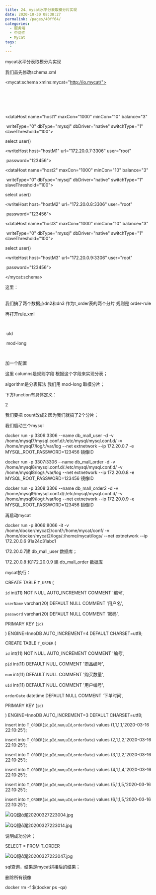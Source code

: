 ```yaml
---
title: 24、mycat水平分表取模分片实现
date: 2020-10-30 08:38:27
permalink: /pages/40ff64/
categories:
  - 服务端
  - 中间件
  - Mycat
tags:
  - 
---
```

mycat水平分表取模分片实现



我们首先修改schema.xml

<?xml version="1.0"?>

<!DOCTYPE mycat:schema SYSTEM "schema.dtd">

<mycat:schema xmlns:mycat="http://io.mycat/">

 

 <schema name="TESTDB" checkSQLschema="true" sqlMaxLimit="100">

     <table name="t_user" primaryKey="id" dataNode="dn1" />

     <table name="t_order" primaryKey="id" dataNode="dn2,dn3" rule="order-rule"/>

   <!--<table name="t_product" primaryKey="id" dataNode="dn2" />-->

 </schema>

 

 <dataNode name="dn1" dataHost="host1" database="db_mall_user" />

 <dataNode name="dn2" dataHost="host2" database="db_mall_order" />

 <dataNode name="dn3" dataHost="host3" database="db_mall_order" />

 

 <dataHost name="host1" maxCon="1000" minCon="10" balance="3"

​     writeType="0" dbType="mysql" dbDriver="native" switchType="1" slaveThreshold="100">

   <heartbeat>select user()</heartbeat>

   <!-- can have multi write hosts -->

   <writeHost host="hostM1" url="172.20.0.7:3306" user="root"

​       password="123456">

   </writeHost>

 </dataHost>

 

 <dataHost name="host2" maxCon="1000" minCon="10" balance="3"

​     writeType="0" dbType="mysql" dbDriver="native" switchType="1" slaveThreshold="100">

   <heartbeat>select user()</heartbeat>

   <!-- can have multi write hosts -->

   <writeHost host="hostM2" url="172.20.0.8:3306" user="root"

​       password="123456">

   </writeHost>

 </dataHost>

 

 <dataHost name="host3" maxCon="1000" minCon="10" balance="3"

​     writeType="0" dbType="mysql" dbDriver="native" switchType="1" slaveThreshold="100">

   <heartbeat>select user()</heartbeat>

   <!-- can have multi write hosts -->

   <writeHost host="hostM3" url="172.20.0.9:3306" user="root"

​       password="123456">

   </writeHost>

 </dataHost>

 

</mycat:schema>

 

 

这里：

<table name="t_order" primaryKey="id" dataNode="dn2,dn3" rule="order-rule"/>

我们搞了两个数据点dn2和dn3 作为t_order表的两个分片 规则是 order-rule

 

再打开rule.xml

<tableRule name="order-rule">

​    <rule>

​     <columns>uId</columns>

​     <algorithm>mod-long</algorithm>

​    </rule>

 </tableRule>

 

加一个配置

这里 columns是规则字段 根据这个字段来实现分表；

algorithm是分表算法 我们用 mod-long 取模分片；

 

下方function有具体定义：

<function name="mod-long" class="io.mycat.route.function.PartitionByMod">

   <!-- how many data nodes -->

   <property name="count">2</property>

 </function>

 

我们要把 count改成2 因为我们就搞了2个分片；

 

我们启动三个mysql

docker run -p 3306:3306 --name db_mall_user  -d -v /home/mysql7/mysql.conf.d/:/etc/mysql/mysql.conf.d/ -v /home/mysql7/log/:/var/log --net extnetwork --ip 172.20.0.7 -e MYSQL_ROOT_PASSWORD=123456 镜像ID

docker run -p 3307:3306 --name db_mall_order  -d -v /home/mysql8/mysql.conf.d/:/etc/mysql/mysql.conf.d/ -v /home/mysql8/log/:/var/log --net extnetwork --ip 172.20.0.8 -e MYSQL_ROOT_PASSWORD=123456 镜像ID

docker run -p 3308:3306 --name db_mall_order2  -d -v /home/mysql9/mysql.conf.d/:/etc/mysql/mysql.conf.d/ -v /home/mysql9/log/:/var/log --net extnetwork --ip 172.20.0.9 -e MYSQL_ROOT_PASSWORD=123456 镜像ID

 

再启动mycat

docker run -p 8066:8066 -it -v /home/docker/mycat2/conf/:/home/mycat/conf/ -v /home/docker/mycat2/logs/:/home/mycat/logs/ --net extnetwork --ip 172.20.0.6 91a24c31abc1

 

172.20.0.7建 db_mall_user 数据库；

172.20.0.8 和172.20.0.9 建 db_mall_order 数据库

 

mycat执行：

CREATE TABLE `T_USER` (

 `id` int(11) NOT NULL AUTO_INCREMENT COMMENT '编号',

 `userName` varchar(20) DEFAULT NULL COMMENT '用户名',

 `password` varchar(20) DEFAULT NULL COMMENT '密码',

 PRIMARY KEY (`id`)

) ENGINE=InnoDB AUTO_INCREMENT=4 DEFAULT CHARSET=utf8;

 

 

CREATE TABLE `T_ORDER` (

 `id` int(11) NOT NULL AUTO_INCREMENT COMMENT '编号',

 `pId` int(11) DEFAULT NULL COMMENT '商品编号',

 `num` int(11) DEFAULT NULL COMMENT '购买数量',

 `uId` int(11) DEFAULT NULL COMMENT '用户编号',

 `orderDate` datetime DEFAULT NULL COMMENT '下单时间',

 PRIMARY KEY (`id`)

) ENGINE=InnoDB AUTO_INCREMENT=3 DEFAULT CHARSET=utf8;

 

 

 

insert into `T_ORDER`(`id`,`pId`,`num`,`uId`,`orderDate`) values (1,1,1,1,'2020-03-16 22:10:25');

insert into `T_ORDER`(`id`,`pId`,`num`,`uId`,`orderDate`) values (2,1,1,2,'2020-03-16 22:10:25');

insert into `T_ORDER`(`id`,`pId`,`num`,`uId`,`orderDate`) values (3,1,1,2,'2020-03-16 22:10:25');

insert into `T_ORDER`(`id`,`pId`,`num`,`uId`,`orderDate`) values (4,1,1,4,'2020-03-16 22:10:25');

insert into `T_ORDER`(`id`,`pId`,`num`,`uId`,`orderDate`) values (5,1,1,5,'2020-03-16 22:10:25');

insert into `T_ORDER`(`id`,`pId`,`num`,`uId`,`orderDate`) values (6,1,1,5,'2020-03-16 22:10:25');

 ![QQ鎴浘20200327223004.jpg](http://blog.java1234.com/static/userImages/20200402/1585834011692080116.jpg)



 ![QQ鎴浘20200327223014.jpg](http://blog.java1234.com/static/userImages/20200402/1585834001864031328.jpg)



 

说明成功分片；

 

SELECT * FROM T_ORDER

![QQ鎴浘20200327223047.jpg](http://blog.java1234.com/static/userImages/20200402/1585834035692028245.jpg)

 

sql查询，结果是mycat拼接后的结果；

 

删除所有镜像

docker rm -f $(docker ps -qa)